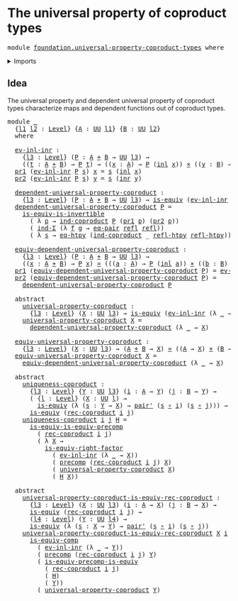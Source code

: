 # The universal property of coproduct types

<pre class="Agda"><a id="54" class="Keyword">module</a> <a id="61" href="foundation.universal-property-coproduct-types.html" class="Module">foundation.universal-property-coproduct-types</a> <a id="107" class="Keyword">where</a>
</pre>
<details><summary>Imports</summary>

<pre class="Agda"><a id="163" class="Keyword">open</a> <a id="168" class="Keyword">import</a> <a id="175" href="foundation.dependent-pair-types.html" class="Module">foundation.dependent-pair-types</a>
<a id="207" class="Keyword">open</a> <a id="212" class="Keyword">import</a> <a id="219" href="foundation.equality-cartesian-product-types.html" class="Module">foundation.equality-cartesian-product-types</a>
<a id="263" class="Keyword">open</a> <a id="268" class="Keyword">import</a> <a id="275" href="foundation.function-extensionality.html" class="Module">foundation.function-extensionality</a>
<a id="310" class="Keyword">open</a> <a id="315" class="Keyword">import</a> <a id="322" href="foundation.universal-property-equivalences.html" class="Module">foundation.universal-property-equivalences</a>
<a id="365" class="Keyword">open</a> <a id="370" class="Keyword">import</a> <a id="377" href="foundation.universe-levels.html" class="Module">foundation.universe-levels</a>

<a id="405" class="Keyword">open</a> <a id="410" class="Keyword">import</a> <a id="417" href="foundation-core.cartesian-product-types.html" class="Module">foundation-core.cartesian-product-types</a>
<a id="457" class="Keyword">open</a> <a id="462" class="Keyword">import</a> <a id="469" href="foundation-core.coproduct-types.html" class="Module">foundation-core.coproduct-types</a>
<a id="501" class="Keyword">open</a> <a id="506" class="Keyword">import</a> <a id="513" href="foundation-core.equivalences.html" class="Module">foundation-core.equivalences</a>
<a id="542" class="Keyword">open</a> <a id="547" class="Keyword">import</a> <a id="554" href="foundation-core.function-types.html" class="Module">foundation-core.function-types</a>
<a id="585" class="Keyword">open</a> <a id="590" class="Keyword">import</a> <a id="597" href="foundation-core.homotopies.html" class="Module">foundation-core.homotopies</a>
<a id="624" class="Keyword">open</a> <a id="629" class="Keyword">import</a> <a id="636" href="foundation-core.identity-types.html" class="Module">foundation-core.identity-types</a>
<a id="667" class="Keyword">open</a> <a id="672" class="Keyword">import</a> <a id="679" href="foundation-core.precomposition-functions.html" class="Module">foundation-core.precomposition-functions</a>
</pre>
</details>

## Idea

The universal property and dependent universal property of coproduct types
characterize maps and dependent functions out of coproduct types.

<pre class="Agda"><a id="896" class="Keyword">module</a> <a id="903" href="foundation.universal-property-coproduct-types.html#903" class="Module">_</a>
  <a id="907" class="Symbol">{</a><a id="908" href="foundation.universal-property-coproduct-types.html#908" class="Bound">l1</a> <a id="911" href="foundation.universal-property-coproduct-types.html#911" class="Bound">l2</a> <a id="914" class="Symbol">:</a> <a id="916" href="Agda.Primitive.html#742" class="Postulate">Level</a><a id="921" class="Symbol">}</a> <a id="923" class="Symbol">{</a><a id="924" href="foundation.universal-property-coproduct-types.html#924" class="Bound">A</a> <a id="926" class="Symbol">:</a> <a id="928" href="Agda.Primitive.html#388" class="Primitive">UU</a> <a id="931" href="foundation.universal-property-coproduct-types.html#908" class="Bound">l1</a><a id="933" class="Symbol">}</a> <a id="935" class="Symbol">{</a><a id="936" href="foundation.universal-property-coproduct-types.html#936" class="Bound">B</a> <a id="938" class="Symbol">:</a> <a id="940" href="Agda.Primitive.html#388" class="Primitive">UU</a> <a id="943" href="foundation.universal-property-coproduct-types.html#911" class="Bound">l2</a><a id="945" class="Symbol">}</a>
  <a id="949" class="Keyword">where</a>

  <a id="958" href="foundation.universal-property-coproduct-types.html#958" class="Function">ev-inl-inr</a> <a id="969" class="Symbol">:</a>
    <a id="975" class="Symbol">{</a><a id="976" href="foundation.universal-property-coproduct-types.html#976" class="Bound">l3</a> <a id="979" class="Symbol">:</a> <a id="981" href="Agda.Primitive.html#742" class="Postulate">Level</a><a id="986" class="Symbol">}</a> <a id="988" class="Symbol">(</a><a id="989" href="foundation.universal-property-coproduct-types.html#989" class="Bound">P</a> <a id="991" class="Symbol">:</a> <a id="993" href="foundation.universal-property-coproduct-types.html#924" class="Bound">A</a> <a id="995" href="foundation-core.coproduct-types.html#389" class="Datatype Operator">+</a> <a id="997" href="foundation.universal-property-coproduct-types.html#936" class="Bound">B</a> <a id="999" class="Symbol">→</a> <a id="1001" href="Agda.Primitive.html#388" class="Primitive">UU</a> <a id="1004" href="foundation.universal-property-coproduct-types.html#976" class="Bound">l3</a><a id="1006" class="Symbol">)</a> <a id="1008" class="Symbol">→</a>
    <a id="1014" class="Symbol">((</a><a id="1016" href="foundation.universal-property-coproduct-types.html#1016" class="Bound">t</a> <a id="1018" class="Symbol">:</a> <a id="1020" href="foundation.universal-property-coproduct-types.html#924" class="Bound">A</a> <a id="1022" href="foundation-core.coproduct-types.html#389" class="Datatype Operator">+</a> <a id="1024" href="foundation.universal-property-coproduct-types.html#936" class="Bound">B</a><a id="1025" class="Symbol">)</a> <a id="1027" class="Symbol">→</a> <a id="1029" href="foundation.universal-property-coproduct-types.html#989" class="Bound">P</a> <a id="1031" href="foundation.universal-property-coproduct-types.html#1016" class="Bound">t</a><a id="1032" class="Symbol">)</a> <a id="1034" class="Symbol">→</a> <a id="1036" class="Symbol">((</a><a id="1038" href="foundation.universal-property-coproduct-types.html#1038" class="Bound">x</a> <a id="1040" class="Symbol">:</a> <a id="1042" href="foundation.universal-property-coproduct-types.html#924" class="Bound">A</a><a id="1043" class="Symbol">)</a> <a id="1045" class="Symbol">→</a> <a id="1047" href="foundation.universal-property-coproduct-types.html#989" class="Bound">P</a> <a id="1049" class="Symbol">(</a><a id="1050" href="foundation-core.coproduct-types.html#458" class="InductiveConstructor">inl</a> <a id="1054" href="foundation.universal-property-coproduct-types.html#1038" class="Bound">x</a><a id="1055" class="Symbol">))</a> <a id="1058" href="foundation-core.cartesian-product-types.html#585" class="Function Operator">×</a> <a id="1060" class="Symbol">((</a><a id="1062" href="foundation.universal-property-coproduct-types.html#1062" class="Bound">y</a> <a id="1064" class="Symbol">:</a> <a id="1066" href="foundation.universal-property-coproduct-types.html#936" class="Bound">B</a><a id="1067" class="Symbol">)</a> <a id="1069" class="Symbol">→</a> <a id="1071" href="foundation.universal-property-coproduct-types.html#989" class="Bound">P</a> <a id="1073" class="Symbol">(</a><a id="1074" href="foundation-core.coproduct-types.html#476" class="InductiveConstructor">inr</a> <a id="1078" href="foundation.universal-property-coproduct-types.html#1062" class="Bound">y</a><a id="1079" class="Symbol">))</a>
  <a id="1084" href="foundation.dependent-pair-types.html#681" class="Field">pr1</a> <a id="1088" class="Symbol">(</a><a id="1089" href="foundation.universal-property-coproduct-types.html#958" class="Function">ev-inl-inr</a> <a id="1100" href="foundation.universal-property-coproduct-types.html#1100" class="Bound">P</a> <a id="1102" href="foundation.universal-property-coproduct-types.html#1102" class="Bound">s</a><a id="1103" class="Symbol">)</a> <a id="1105" href="foundation.universal-property-coproduct-types.html#1105" class="Bound">x</a> <a id="1107" class="Symbol">=</a> <a id="1109" href="foundation.universal-property-coproduct-types.html#1102" class="Bound">s</a> <a id="1111" class="Symbol">(</a><a id="1112" href="foundation-core.coproduct-types.html#458" class="InductiveConstructor">inl</a> <a id="1116" href="foundation.universal-property-coproduct-types.html#1105" class="Bound">x</a><a id="1117" class="Symbol">)</a>
  <a id="1121" href="foundation.dependent-pair-types.html#693" class="Field">pr2</a> <a id="1125" class="Symbol">(</a><a id="1126" href="foundation.universal-property-coproduct-types.html#958" class="Function">ev-inl-inr</a> <a id="1137" href="foundation.universal-property-coproduct-types.html#1137" class="Bound">P</a> <a id="1139" href="foundation.universal-property-coproduct-types.html#1139" class="Bound">s</a><a id="1140" class="Symbol">)</a> <a id="1142" href="foundation.universal-property-coproduct-types.html#1142" class="Bound">y</a> <a id="1144" class="Symbol">=</a> <a id="1146" href="foundation.universal-property-coproduct-types.html#1139" class="Bound">s</a> <a id="1148" class="Symbol">(</a><a id="1149" href="foundation-core.coproduct-types.html#476" class="InductiveConstructor">inr</a> <a id="1153" href="foundation.universal-property-coproduct-types.html#1142" class="Bound">y</a><a id="1154" class="Symbol">)</a>

  <a id="1159" href="foundation.universal-property-coproduct-types.html#1159" class="Function">dependent-universal-property-coproduct</a> <a id="1198" class="Symbol">:</a>
    <a id="1204" class="Symbol">{</a><a id="1205" href="foundation.universal-property-coproduct-types.html#1205" class="Bound">l3</a> <a id="1208" class="Symbol">:</a> <a id="1210" href="Agda.Primitive.html#742" class="Postulate">Level</a><a id="1215" class="Symbol">}</a> <a id="1217" class="Symbol">(</a><a id="1218" href="foundation.universal-property-coproduct-types.html#1218" class="Bound">P</a> <a id="1220" class="Symbol">:</a> <a id="1222" href="foundation.universal-property-coproduct-types.html#924" class="Bound">A</a> <a id="1224" href="foundation-core.coproduct-types.html#389" class="Datatype Operator">+</a> <a id="1226" href="foundation.universal-property-coproduct-types.html#936" class="Bound">B</a> <a id="1228" class="Symbol">→</a> <a id="1230" href="Agda.Primitive.html#388" class="Primitive">UU</a> <a id="1233" href="foundation.universal-property-coproduct-types.html#1205" class="Bound">l3</a><a id="1235" class="Symbol">)</a> <a id="1237" class="Symbol">→</a> <a id="1239" href="foundation-core.equivalences.html#1532" class="Function">is-equiv</a> <a id="1248" class="Symbol">(</a><a id="1249" href="foundation.universal-property-coproduct-types.html#958" class="Function">ev-inl-inr</a> <a id="1260" href="foundation.universal-property-coproduct-types.html#1218" class="Bound">P</a><a id="1261" class="Symbol">)</a>
  <a id="1265" href="foundation.universal-property-coproduct-types.html#1159" class="Function">dependent-universal-property-coproduct</a> <a id="1304" href="foundation.universal-property-coproduct-types.html#1304" class="Bound">P</a> <a id="1306" class="Symbol">=</a>
    <a id="1312" href="foundation-core.equivalences.html#4851" class="Function">is-equiv-is-invertible</a>
      <a id="1341" class="Symbol">(</a> <a id="1343" class="Symbol">λ</a> <a id="1345" href="foundation.universal-property-coproduct-types.html#1345" class="Bound">p</a> <a id="1347" class="Symbol">→</a> <a id="1349" href="foundation-core.coproduct-types.html#554" class="Function">ind-coproduct</a> <a id="1363" href="foundation.universal-property-coproduct-types.html#1304" class="Bound">P</a> <a id="1365" class="Symbol">(</a><a id="1366" href="foundation.dependent-pair-types.html#681" class="Field">pr1</a> <a id="1370" href="foundation.universal-property-coproduct-types.html#1345" class="Bound">p</a><a id="1371" class="Symbol">)</a> <a id="1373" class="Symbol">(</a><a id="1374" href="foundation.dependent-pair-types.html#693" class="Field">pr2</a> <a id="1378" href="foundation.universal-property-coproduct-types.html#1345" class="Bound">p</a><a id="1379" class="Symbol">))</a>
      <a id="1388" class="Symbol">(</a> <a id="1390" href="foundation.dependent-pair-types.html#873" class="Function">ind-Σ</a> <a id="1396" class="Symbol">(λ</a> <a id="1399" href="foundation.universal-property-coproduct-types.html#1399" class="Bound">f</a> <a id="1401" href="foundation.universal-property-coproduct-types.html#1401" class="Bound">g</a> <a id="1403" class="Symbol">→</a> <a id="1405" href="foundation.equality-cartesian-product-types.html#1288" class="Function">eq-pair</a> <a id="1413" href="foundation-core.identity-types.html#2682" class="InductiveConstructor">refl</a> <a id="1418" href="foundation-core.identity-types.html#2682" class="InductiveConstructor">refl</a><a id="1422" class="Symbol">))</a>
      <a id="1431" class="Symbol">(</a> <a id="1433" class="Symbol">λ</a> <a id="1435" href="foundation.universal-property-coproduct-types.html#1435" class="Bound">s</a> <a id="1437" class="Symbol">→</a> <a id="1439" href="foundation.function-extensionality.html#3905" class="Postulate">eq-htpy</a> <a id="1447" class="Symbol">(</a><a id="1448" href="foundation-core.coproduct-types.html#554" class="Function">ind-coproduct</a> <a id="1462" class="Symbol">_</a> <a id="1464" href="foundation-core.homotopies.html#2724" class="Function">refl-htpy</a> <a id="1474" href="foundation-core.homotopies.html#2724" class="Function">refl-htpy</a><a id="1483" class="Symbol">))</a>

  <a id="1489" href="foundation.universal-property-coproduct-types.html#1489" class="Function">equiv-dependent-universal-property-coproduct</a> <a id="1534" class="Symbol">:</a>
    <a id="1540" class="Symbol">{</a><a id="1541" href="foundation.universal-property-coproduct-types.html#1541" class="Bound">l3</a> <a id="1544" class="Symbol">:</a> <a id="1546" href="Agda.Primitive.html#742" class="Postulate">Level</a><a id="1551" class="Symbol">}</a> <a id="1553" class="Symbol">(</a><a id="1554" href="foundation.universal-property-coproduct-types.html#1554" class="Bound">P</a> <a id="1556" class="Symbol">:</a> <a id="1558" href="foundation.universal-property-coproduct-types.html#924" class="Bound">A</a> <a id="1560" href="foundation-core.coproduct-types.html#389" class="Datatype Operator">+</a> <a id="1562" href="foundation.universal-property-coproduct-types.html#936" class="Bound">B</a> <a id="1564" class="Symbol">→</a> <a id="1566" href="Agda.Primitive.html#388" class="Primitive">UU</a> <a id="1569" href="foundation.universal-property-coproduct-types.html#1541" class="Bound">l3</a><a id="1571" class="Symbol">)</a> <a id="1573" class="Symbol">→</a>
    <a id="1579" class="Symbol">((</a><a id="1581" href="foundation.universal-property-coproduct-types.html#1581" class="Bound">x</a> <a id="1583" class="Symbol">:</a> <a id="1585" href="foundation.universal-property-coproduct-types.html#924" class="Bound">A</a> <a id="1587" href="foundation-core.coproduct-types.html#389" class="Datatype Operator">+</a> <a id="1589" href="foundation.universal-property-coproduct-types.html#936" class="Bound">B</a><a id="1590" class="Symbol">)</a> <a id="1592" class="Symbol">→</a> <a id="1594" href="foundation.universal-property-coproduct-types.html#1554" class="Bound">P</a> <a id="1596" href="foundation.universal-property-coproduct-types.html#1581" class="Bound">x</a><a id="1597" class="Symbol">)</a> <a id="1599" href="foundation-core.equivalences.html#2554" class="Function Operator">≃</a> <a id="1601" class="Symbol">(((</a><a id="1604" href="foundation.universal-property-coproduct-types.html#1604" class="Bound">a</a> <a id="1606" class="Symbol">:</a> <a id="1608" href="foundation.universal-property-coproduct-types.html#924" class="Bound">A</a><a id="1609" class="Symbol">)</a> <a id="1611" class="Symbol">→</a> <a id="1613" href="foundation.universal-property-coproduct-types.html#1554" class="Bound">P</a> <a id="1615" class="Symbol">(</a><a id="1616" href="foundation-core.coproduct-types.html#458" class="InductiveConstructor">inl</a> <a id="1620" href="foundation.universal-property-coproduct-types.html#1604" class="Bound">a</a><a id="1621" class="Symbol">))</a> <a id="1624" href="foundation-core.cartesian-product-types.html#585" class="Function Operator">×</a> <a id="1626" class="Symbol">((</a><a id="1628" href="foundation.universal-property-coproduct-types.html#1628" class="Bound">b</a> <a id="1630" class="Symbol">:</a> <a id="1632" href="foundation.universal-property-coproduct-types.html#936" class="Bound">B</a><a id="1633" class="Symbol">)</a> <a id="1635" class="Symbol">→</a> <a id="1637" href="foundation.universal-property-coproduct-types.html#1554" class="Bound">P</a> <a id="1639" class="Symbol">(</a><a id="1640" href="foundation-core.coproduct-types.html#476" class="InductiveConstructor">inr</a> <a id="1644" href="foundation.universal-property-coproduct-types.html#1628" class="Bound">b</a><a id="1645" class="Symbol">)))</a>
  <a id="1651" href="foundation.dependent-pair-types.html#681" class="Field">pr1</a> <a id="1655" class="Symbol">(</a><a id="1656" href="foundation.universal-property-coproduct-types.html#1489" class="Function">equiv-dependent-universal-property-coproduct</a> <a id="1701" href="foundation.universal-property-coproduct-types.html#1701" class="Bound">P</a><a id="1702" class="Symbol">)</a> <a id="1704" class="Symbol">=</a> <a id="1706" href="foundation.universal-property-coproduct-types.html#958" class="Function">ev-inl-inr</a> <a id="1717" href="foundation.universal-property-coproduct-types.html#1701" class="Bound">P</a>
  <a id="1721" href="foundation.dependent-pair-types.html#693" class="Field">pr2</a> <a id="1725" class="Symbol">(</a><a id="1726" href="foundation.universal-property-coproduct-types.html#1489" class="Function">equiv-dependent-universal-property-coproduct</a> <a id="1771" href="foundation.universal-property-coproduct-types.html#1771" class="Bound">P</a><a id="1772" class="Symbol">)</a> <a id="1774" class="Symbol">=</a>
    <a id="1780" href="foundation.universal-property-coproduct-types.html#1159" class="Function">dependent-universal-property-coproduct</a> <a id="1819" href="foundation.universal-property-coproduct-types.html#1771" class="Bound">P</a>

  <a id="1824" class="Keyword">abstract</a>
    <a id="1837" href="foundation.universal-property-coproduct-types.html#1837" class="Function">universal-property-coproduct</a> <a id="1866" class="Symbol">:</a>
      <a id="1874" class="Symbol">{</a><a id="1875" href="foundation.universal-property-coproduct-types.html#1875" class="Bound">l3</a> <a id="1878" class="Symbol">:</a> <a id="1880" href="Agda.Primitive.html#742" class="Postulate">Level</a><a id="1885" class="Symbol">}</a> <a id="1887" class="Symbol">(</a><a id="1888" href="foundation.universal-property-coproduct-types.html#1888" class="Bound">X</a> <a id="1890" class="Symbol">:</a> <a id="1892" href="Agda.Primitive.html#388" class="Primitive">UU</a> <a id="1895" href="foundation.universal-property-coproduct-types.html#1875" class="Bound">l3</a><a id="1897" class="Symbol">)</a> <a id="1899" class="Symbol">→</a> <a id="1901" href="foundation-core.equivalences.html#1532" class="Function">is-equiv</a> <a id="1910" class="Symbol">(</a><a id="1911" href="foundation.universal-property-coproduct-types.html#958" class="Function">ev-inl-inr</a> <a id="1922" class="Symbol">(λ</a> <a id="1925" href="foundation.universal-property-coproduct-types.html#1925" class="Symbol">_</a> <a id="1927" class="Symbol">→</a> <a id="1929" href="foundation.universal-property-coproduct-types.html#1888" class="Bound">X</a><a id="1930" class="Symbol">))</a>
    <a id="1937" href="foundation.universal-property-coproduct-types.html#1837" class="Function">universal-property-coproduct</a> <a id="1966" href="foundation.universal-property-coproduct-types.html#1966" class="Bound">X</a> <a id="1968" class="Symbol">=</a>
      <a id="1976" href="foundation.universal-property-coproduct-types.html#1159" class="Function">dependent-universal-property-coproduct</a> <a id="2015" class="Symbol">(λ</a> <a id="2018" href="foundation.universal-property-coproduct-types.html#2018" class="Bound">_</a> <a id="2020" class="Symbol">→</a> <a id="2022" href="foundation.universal-property-coproduct-types.html#1966" class="Bound">X</a><a id="2023" class="Symbol">)</a>

  <a id="2028" href="foundation.universal-property-coproduct-types.html#2028" class="Function">equiv-universal-property-coproduct</a> <a id="2063" class="Symbol">:</a>
    <a id="2069" class="Symbol">{</a><a id="2070" href="foundation.universal-property-coproduct-types.html#2070" class="Bound">l3</a> <a id="2073" class="Symbol">:</a> <a id="2075" href="Agda.Primitive.html#742" class="Postulate">Level</a><a id="2080" class="Symbol">}</a> <a id="2082" class="Symbol">(</a><a id="2083" href="foundation.universal-property-coproduct-types.html#2083" class="Bound">X</a> <a id="2085" class="Symbol">:</a> <a id="2087" href="Agda.Primitive.html#388" class="Primitive">UU</a> <a id="2090" href="foundation.universal-property-coproduct-types.html#2070" class="Bound">l3</a><a id="2092" class="Symbol">)</a> <a id="2094" class="Symbol">→</a> <a id="2096" class="Symbol">(</a><a id="2097" href="foundation.universal-property-coproduct-types.html#924" class="Bound">A</a> <a id="2099" href="foundation-core.coproduct-types.html#389" class="Datatype Operator">+</a> <a id="2101" href="foundation.universal-property-coproduct-types.html#936" class="Bound">B</a> <a id="2103" class="Symbol">→</a> <a id="2105" href="foundation.universal-property-coproduct-types.html#2083" class="Bound">X</a><a id="2106" class="Symbol">)</a> <a id="2108" href="foundation-core.equivalences.html#2554" class="Function Operator">≃</a> <a id="2110" class="Symbol">((</a><a id="2112" href="foundation.universal-property-coproduct-types.html#924" class="Bound">A</a> <a id="2114" class="Symbol">→</a> <a id="2116" href="foundation.universal-property-coproduct-types.html#2083" class="Bound">X</a><a id="2117" class="Symbol">)</a> <a id="2119" href="foundation-core.cartesian-product-types.html#585" class="Function Operator">×</a> <a id="2121" class="Symbol">(</a><a id="2122" href="foundation.universal-property-coproduct-types.html#936" class="Bound">B</a> <a id="2124" class="Symbol">→</a> <a id="2126" href="foundation.universal-property-coproduct-types.html#2083" class="Bound">X</a><a id="2127" class="Symbol">))</a>
  <a id="2132" href="foundation.universal-property-coproduct-types.html#2028" class="Function">equiv-universal-property-coproduct</a> <a id="2167" href="foundation.universal-property-coproduct-types.html#2167" class="Bound">X</a> <a id="2169" class="Symbol">=</a>
    <a id="2175" href="foundation.universal-property-coproduct-types.html#1489" class="Function">equiv-dependent-universal-property-coproduct</a> <a id="2220" class="Symbol">(λ</a> <a id="2223" href="foundation.universal-property-coproduct-types.html#2223" class="Bound">_</a> <a id="2225" class="Symbol">→</a> <a id="2227" href="foundation.universal-property-coproduct-types.html#2167" class="Bound">X</a><a id="2228" class="Symbol">)</a>

  <a id="2233" class="Keyword">abstract</a>
    <a id="2246" href="foundation.universal-property-coproduct-types.html#2246" class="Function">uniqueness-coproduct</a> <a id="2267" class="Symbol">:</a>
      <a id="2275" class="Symbol">{</a><a id="2276" href="foundation.universal-property-coproduct-types.html#2276" class="Bound">l3</a> <a id="2279" class="Symbol">:</a> <a id="2281" href="Agda.Primitive.html#742" class="Postulate">Level</a><a id="2286" class="Symbol">}</a> <a id="2288" class="Symbol">{</a><a id="2289" href="foundation.universal-property-coproduct-types.html#2289" class="Bound">Y</a> <a id="2291" class="Symbol">:</a> <a id="2293" href="Agda.Primitive.html#388" class="Primitive">UU</a> <a id="2296" href="foundation.universal-property-coproduct-types.html#2276" class="Bound">l3</a><a id="2298" class="Symbol">}</a> <a id="2300" class="Symbol">(</a><a id="2301" href="foundation.universal-property-coproduct-types.html#2301" class="Bound">i</a> <a id="2303" class="Symbol">:</a> <a id="2305" href="foundation.universal-property-coproduct-types.html#924" class="Bound">A</a> <a id="2307" class="Symbol">→</a> <a id="2309" href="foundation.universal-property-coproduct-types.html#2289" class="Bound">Y</a><a id="2310" class="Symbol">)</a> <a id="2312" class="Symbol">(</a><a id="2313" href="foundation.universal-property-coproduct-types.html#2313" class="Bound">j</a> <a id="2315" class="Symbol">:</a> <a id="2317" href="foundation.universal-property-coproduct-types.html#936" class="Bound">B</a> <a id="2319" class="Symbol">→</a> <a id="2321" href="foundation.universal-property-coproduct-types.html#2289" class="Bound">Y</a><a id="2322" class="Symbol">)</a> <a id="2324" class="Symbol">→</a>
      <a id="2332" class="Symbol">(</a> <a id="2334" class="Symbol">{</a><a id="2335" href="foundation.universal-property-coproduct-types.html#2335" class="Bound">l</a> <a id="2337" class="Symbol">:</a> <a id="2339" href="Agda.Primitive.html#742" class="Postulate">Level</a><a id="2344" class="Symbol">}</a> <a id="2346" class="Symbol">(</a><a id="2347" href="foundation.universal-property-coproduct-types.html#2347" class="Bound">X</a> <a id="2349" class="Symbol">:</a> <a id="2351" href="Agda.Primitive.html#388" class="Primitive">UU</a> <a id="2354" href="foundation.universal-property-coproduct-types.html#2335" class="Bound">l</a><a id="2355" class="Symbol">)</a> <a id="2357" class="Symbol">→</a>
        <a id="2367" href="foundation-core.equivalences.html#1532" class="Function">is-equiv</a> <a id="2376" class="Symbol">(λ</a> <a id="2379" class="Symbol">(</a><a id="2380" href="foundation.universal-property-coproduct-types.html#2380" class="Bound">s</a> <a id="2382" class="Symbol">:</a> <a id="2384" href="foundation.universal-property-coproduct-types.html#2289" class="Bound">Y</a> <a id="2386" class="Symbol">→</a> <a id="2388" href="foundation.universal-property-coproduct-types.html#2347" class="Bound">X</a><a id="2389" class="Symbol">)</a> <a id="2391" class="Symbol">→</a> <a id="2393" href="foundation-core.cartesian-product-types.html#485" class="Function">pair&#39;</a> <a id="2399" class="Symbol">(</a><a id="2400" href="foundation.universal-property-coproduct-types.html#2380" class="Bound">s</a> <a id="2402" href="foundation-core.function-types.html#455" class="Function Operator">∘</a> <a id="2404" href="foundation.universal-property-coproduct-types.html#2301" class="Bound">i</a><a id="2405" class="Symbol">)</a> <a id="2407" class="Symbol">(</a><a id="2408" href="foundation.universal-property-coproduct-types.html#2380" class="Bound">s</a> <a id="2410" href="foundation-core.function-types.html#455" class="Function Operator">∘</a> <a id="2412" href="foundation.universal-property-coproduct-types.html#2313" class="Bound">j</a><a id="2413" class="Symbol">)))</a> <a id="2417" class="Symbol">→</a>
      <a id="2425" href="foundation-core.equivalences.html#1532" class="Function">is-equiv</a> <a id="2434" class="Symbol">(</a><a id="2435" href="foundation-core.coproduct-types.html#837" class="Function">rec-coproduct</a> <a id="2449" href="foundation.universal-property-coproduct-types.html#2301" class="Bound">i</a> <a id="2451" href="foundation.universal-property-coproduct-types.html#2313" class="Bound">j</a><a id="2452" class="Symbol">)</a>
    <a id="2458" href="foundation.universal-property-coproduct-types.html#2246" class="Function">uniqueness-coproduct</a> <a id="2479" href="foundation.universal-property-coproduct-types.html#2479" class="Bound">i</a> <a id="2481" href="foundation.universal-property-coproduct-types.html#2481" class="Bound">j</a> <a id="2483" href="foundation.universal-property-coproduct-types.html#2483" class="Bound">H</a> <a id="2485" class="Symbol">=</a>
      <a id="2493" href="foundation.universal-property-equivalences.html#2357" class="Function">is-equiv-is-equiv-precomp</a>
        <a id="2527" class="Symbol">(</a> <a id="2529" href="foundation-core.coproduct-types.html#837" class="Function">rec-coproduct</a> <a id="2543" href="foundation.universal-property-coproduct-types.html#2479" class="Bound">i</a> <a id="2545" href="foundation.universal-property-coproduct-types.html#2481" class="Bound">j</a><a id="2546" class="Symbol">)</a>
        <a id="2556" class="Symbol">(</a> <a id="2558" class="Symbol">λ</a> <a id="2560" href="foundation.universal-property-coproduct-types.html#2560" class="Bound">X</a> <a id="2562" class="Symbol">→</a>
          <a id="2574" href="foundation-core.equivalences.html#13957" class="Function">is-equiv-right-factor</a>
            <a id="2608" class="Symbol">(</a> <a id="2610" href="foundation.universal-property-coproduct-types.html#958" class="Function">ev-inl-inr</a> <a id="2621" class="Symbol">(λ</a> <a id="2624" href="foundation.universal-property-coproduct-types.html#2624" class="Bound">_</a> <a id="2626" class="Symbol">→</a> <a id="2628" href="foundation.universal-property-coproduct-types.html#2560" class="Bound">X</a><a id="2629" class="Symbol">))</a>
            <a id="2644" class="Symbol">(</a> <a id="2646" href="foundation-core.precomposition-functions.html#582" class="Function">precomp</a> <a id="2654" class="Symbol">(</a><a id="2655" href="foundation-core.coproduct-types.html#837" class="Function">rec-coproduct</a> <a id="2669" href="foundation.universal-property-coproduct-types.html#2479" class="Bound">i</a> <a id="2671" href="foundation.universal-property-coproduct-types.html#2481" class="Bound">j</a><a id="2672" class="Symbol">)</a> <a id="2674" href="foundation.universal-property-coproduct-types.html#2560" class="Bound">X</a><a id="2675" class="Symbol">)</a>
            <a id="2689" class="Symbol">(</a> <a id="2691" href="foundation.universal-property-coproduct-types.html#1837" class="Function">universal-property-coproduct</a> <a id="2720" href="foundation.universal-property-coproduct-types.html#2560" class="Bound">X</a><a id="2721" class="Symbol">)</a>
            <a id="2735" class="Symbol">(</a> <a id="2737" href="foundation.universal-property-coproduct-types.html#2483" class="Bound">H</a> <a id="2739" href="foundation.universal-property-coproduct-types.html#2560" class="Bound">X</a><a id="2740" class="Symbol">))</a>

  <a id="2746" class="Keyword">abstract</a>
    <a id="2759" href="foundation.universal-property-coproduct-types.html#2759" class="Function">universal-property-coproduct-is-equiv-rec-coproduct</a> <a id="2811" class="Symbol">:</a>
      <a id="2819" class="Symbol">{</a><a id="2820" href="foundation.universal-property-coproduct-types.html#2820" class="Bound">l3</a> <a id="2823" class="Symbol">:</a> <a id="2825" href="Agda.Primitive.html#742" class="Postulate">Level</a><a id="2830" class="Symbol">}</a> <a id="2832" class="Symbol">(</a><a id="2833" href="foundation.universal-property-coproduct-types.html#2833" class="Bound">X</a> <a id="2835" class="Symbol">:</a> <a id="2837" href="Agda.Primitive.html#388" class="Primitive">UU</a> <a id="2840" href="foundation.universal-property-coproduct-types.html#2820" class="Bound">l3</a><a id="2842" class="Symbol">)</a> <a id="2844" class="Symbol">(</a><a id="2845" href="foundation.universal-property-coproduct-types.html#2845" class="Bound">i</a> <a id="2847" class="Symbol">:</a> <a id="2849" href="foundation.universal-property-coproduct-types.html#924" class="Bound">A</a> <a id="2851" class="Symbol">→</a> <a id="2853" href="foundation.universal-property-coproduct-types.html#2833" class="Bound">X</a><a id="2854" class="Symbol">)</a> <a id="2856" class="Symbol">(</a><a id="2857" href="foundation.universal-property-coproduct-types.html#2857" class="Bound">j</a> <a id="2859" class="Symbol">:</a> <a id="2861" href="foundation.universal-property-coproduct-types.html#936" class="Bound">B</a> <a id="2863" class="Symbol">→</a> <a id="2865" href="foundation.universal-property-coproduct-types.html#2833" class="Bound">X</a><a id="2866" class="Symbol">)</a> <a id="2868" class="Symbol">→</a>
      <a id="2876" href="foundation-core.equivalences.html#1532" class="Function">is-equiv</a> <a id="2885" class="Symbol">(</a><a id="2886" href="foundation-core.coproduct-types.html#837" class="Function">rec-coproduct</a> <a id="2900" href="foundation.universal-property-coproduct-types.html#2845" class="Bound">i</a> <a id="2902" href="foundation.universal-property-coproduct-types.html#2857" class="Bound">j</a><a id="2903" class="Symbol">)</a> <a id="2905" class="Symbol">→</a>
      <a id="2913" class="Symbol">(</a><a id="2914" href="foundation.universal-property-coproduct-types.html#2914" class="Bound">l4</a> <a id="2917" class="Symbol">:</a> <a id="2919" href="Agda.Primitive.html#742" class="Postulate">Level</a><a id="2924" class="Symbol">)</a> <a id="2926" class="Symbol">(</a><a id="2927" href="foundation.universal-property-coproduct-types.html#2927" class="Bound">Y</a> <a id="2929" class="Symbol">:</a> <a id="2931" href="Agda.Primitive.html#388" class="Primitive">UU</a> <a id="2934" href="foundation.universal-property-coproduct-types.html#2914" class="Bound">l4</a><a id="2936" class="Symbol">)</a> <a id="2938" class="Symbol">→</a>
      <a id="2946" href="foundation-core.equivalences.html#1532" class="Function">is-equiv</a> <a id="2955" class="Symbol">(λ</a> <a id="2958" class="Symbol">(</a><a id="2959" href="foundation.universal-property-coproduct-types.html#2959" class="Bound">s</a> <a id="2961" class="Symbol">:</a> <a id="2963" href="foundation.universal-property-coproduct-types.html#2833" class="Bound">X</a> <a id="2965" class="Symbol">→</a> <a id="2967" href="foundation.universal-property-coproduct-types.html#2927" class="Bound">Y</a><a id="2968" class="Symbol">)</a> <a id="2970" class="Symbol">→</a> <a id="2972" href="foundation-core.cartesian-product-types.html#485" class="Function">pair&#39;</a> <a id="2978" class="Symbol">(</a><a id="2979" href="foundation.universal-property-coproduct-types.html#2959" class="Bound">s</a> <a id="2981" href="foundation-core.function-types.html#455" class="Function Operator">∘</a> <a id="2983" href="foundation.universal-property-coproduct-types.html#2845" class="Bound">i</a><a id="2984" class="Symbol">)</a> <a id="2986" class="Symbol">(</a><a id="2987" href="foundation.universal-property-coproduct-types.html#2959" class="Bound">s</a> <a id="2989" href="foundation-core.function-types.html#455" class="Function Operator">∘</a> <a id="2991" href="foundation.universal-property-coproduct-types.html#2857" class="Bound">j</a><a id="2992" class="Symbol">))</a>
    <a id="2999" href="foundation.universal-property-coproduct-types.html#2759" class="Function">universal-property-coproduct-is-equiv-rec-coproduct</a> <a id="3051" href="foundation.universal-property-coproduct-types.html#3051" class="Bound">X</a> <a id="3053" href="foundation.universal-property-coproduct-types.html#3053" class="Bound">i</a> <a id="3055" href="foundation.universal-property-coproduct-types.html#3055" class="Bound">j</a> <a id="3057" href="foundation.universal-property-coproduct-types.html#3057" class="Bound">H</a> <a id="3059" href="foundation.universal-property-coproduct-types.html#3059" class="Bound">l</a> <a id="3061" href="foundation.universal-property-coproduct-types.html#3061" class="Bound">Y</a> <a id="3063" class="Symbol">=</a>
      <a id="3071" href="foundation-core.equivalences.html#12903" class="Function">is-equiv-comp</a>
        <a id="3093" class="Symbol">(</a> <a id="3095" href="foundation.universal-property-coproduct-types.html#958" class="Function">ev-inl-inr</a> <a id="3106" class="Symbol">(λ</a> <a id="3109" href="foundation.universal-property-coproduct-types.html#3109" class="Bound">_</a> <a id="3111" class="Symbol">→</a> <a id="3113" href="foundation.universal-property-coproduct-types.html#3061" class="Bound">Y</a><a id="3114" class="Symbol">))</a>
        <a id="3125" class="Symbol">(</a> <a id="3127" href="foundation-core.precomposition-functions.html#582" class="Function">precomp</a> <a id="3135" class="Symbol">(</a><a id="3136" href="foundation-core.coproduct-types.html#837" class="Function">rec-coproduct</a> <a id="3150" href="foundation.universal-property-coproduct-types.html#3053" class="Bound">i</a> <a id="3152" href="foundation.universal-property-coproduct-types.html#3055" class="Bound">j</a><a id="3153" class="Symbol">)</a> <a id="3155" href="foundation.universal-property-coproduct-types.html#3061" class="Bound">Y</a><a id="3156" class="Symbol">)</a>
        <a id="3166" class="Symbol">(</a> <a id="3168" href="foundation.universal-property-equivalences.html#1568" class="Function">is-equiv-precomp-is-equiv</a>
          <a id="3204" class="Symbol">(</a> <a id="3206" href="foundation-core.coproduct-types.html#837" class="Function">rec-coproduct</a> <a id="3220" href="foundation.universal-property-coproduct-types.html#3053" class="Bound">i</a> <a id="3222" href="foundation.universal-property-coproduct-types.html#3055" class="Bound">j</a><a id="3223" class="Symbol">)</a>
          <a id="3235" class="Symbol">(</a> <a id="3237" href="foundation.universal-property-coproduct-types.html#3057" class="Bound">H</a><a id="3238" class="Symbol">)</a>
          <a id="3250" class="Symbol">(</a> <a id="3252" href="foundation.universal-property-coproduct-types.html#3061" class="Bound">Y</a><a id="3253" class="Symbol">))</a>
        <a id="3264" class="Symbol">(</a> <a id="3266" href="foundation.universal-property-coproduct-types.html#1837" class="Function">universal-property-coproduct</a> <a id="3295" href="foundation.universal-property-coproduct-types.html#3061" class="Bound">Y</a><a id="3296" class="Symbol">)</a>
</pre>